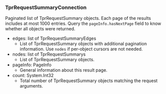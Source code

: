 ### TprRequestSummaryConnection
Paginated list of TprRequestSummary objects. Each page of the results includes at most 1000 entries. Query the `pageInfo.hasNextPage` field to know whether all objects were returned.

- edges: list of TprRequestSummaryEdges
  - List of TprRequestSummary objects with additional pagination information. Use `nodes` if per-object cursors are not needed.
- nodes: list of TprRequestSummarys
  - List of TprRequestSummary objects.
- pageInfo: PageInfo
  - General information about this result page.
- count: System.Int32
  - Total number of TprRequestSummary objects matching the request arguments.
